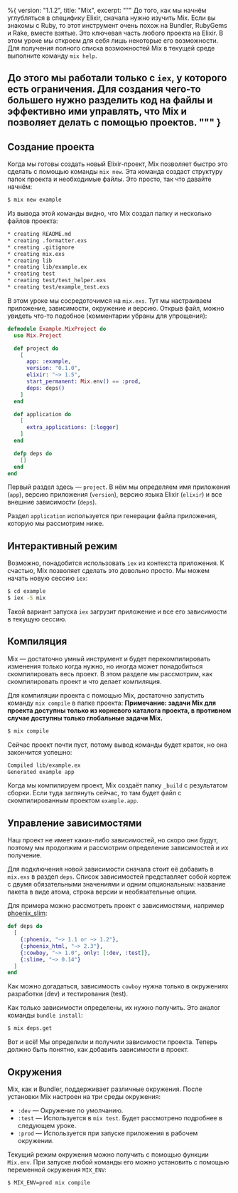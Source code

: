 %{
  version: "1.1.2",
  title: "Mix",
  excerpt: """
  До того, как мы начнём углубляться в специфику Elixir, сначала нужно изучить Mix.
  Если вы знакомы с Ruby, то этот инструмент очень похож на Bundler, RubyGems и Rake, вместе взятые.
  Это ключевая часть любого проекта на Elixir. В этом уроке мы откроем для себя лишь некоторые его возможности.
  Для получения полного списка возможностей Mix в текущей среде выполните команду `mix help`.

  До этого мы работали только с `iex`, у которого есть ограничения.
  Для создания чего-то большего нужно разделить код на файлы и эффективно ими управлять, что Mix и позволяет делать с помощью проектов.
  """
}
---

## Создание проекта

Когда мы готовы создать новый Elixir-проект, Mix позволяет быстро это сделать с помощью команды `mix new`.
Эта команда создаст структуру папок проекта и необходимые файлы.
Это просто, так что давайте начнём:

```bash
$ mix new example
```

Из вывода этой команды видно, что Mix создал папку и несколько файлов проекта:

```bash
* creating README.md
* creating .formatter.exs
* creating .gitignore
* creating mix.exs
* creating lib
* creating lib/example.ex
* creating test
* creating test/test_helper.exs
* creating test/example_test.exs
```

В этом уроке мы сосредоточимся на `mix.exs`.
Тут мы настраиваем приложение, зависимости, окружение и версию.
Открыв файл, можно увидеть что-то подобное (комментарии убраны для упрощения):

```elixir
defmodule Example.MixProject do
  use Mix.Project

  def project do
    [
      app: :example,
      version: "0.1.0",
      elixir: "~> 1.5",
      start_permanent: Mix.env() == :prod,
      deps: deps()
    ]
  end

  def application do
    [
      extra_applications: [:logger]
    ]
  end

  defp deps do
    []
  end
end
```

Первый раздел здесь — `project`.
В нём мы определяем имя приложения (`app`), версию приложения (`version`), версию языка Elixir (`elixir`) и все внешние зависимости (`deps`).

Раздел `application` используется при генерации файла приложения, которую мы рассмотрим ниже.

## Интерактивный режим

Возможно, понадобится использовать `iex` из контекста приложения.
К счастью, Mix позволяет сделать это довольно просто.
Мы можем начать новую сессию `iex`:

```bash
$ cd example
$ iex -S mix
```

Такой вариант запуска `iex` загрузит приложение и все его зависимости в текущую сессию.

## Компиляция

Mix — достаточно умный инструмент и будет перекомпилировать изменения только когда нужно, но иногда может понадобиться скомпилировать весь проект.
В этом разделе мы рассмотрим, как скомпилировать проект и что делает компиляция.

Для компиляции проекта с помощью Mix, достаточно запустить команду `mix compile` в папке проекта:
**Примечание: задачи Mix для проекта доступны только из корневого каталога проекта, в противном случае доступны только глобальные задачи Mix.**

```bash
$ mix compile
```

Сейчас проект почти пуст, потому вывод команды будет краток, но она закончится успешно:

```bash
Compiled lib/example.ex
Generated example app
```

Когда мы компилируем проект, Mix создаёт папку `_build` с результатом сборки.
Если туда заглянуть сейчас, то там будет файл с скомпилированным проектом `example.app`.

## Управление зависимостями

Наш проект не имеет каких-либо зависимостей, но скоро они будут, поэтому мы продолжим и рассмотрим определение зависимостей и их получение.

Для подключения новой зависимости сначала стоит её добавить в `mix.exs` в раздел `deps`.
Список зависимостей представляет собой кортеж с двумя обязательными значениями и одним опциональным: название пакета в виде атома, строка версии и необязательные опции.

Для примера можно рассмотреть проект с зависимостями, например [phoenix_slim](https://github.com/doomspork/phoenix_slim):

```elixir
def deps do
  [
    {:phoenix, "~> 1.1 or ~> 1.2"},
    {:phoenix_html, "~> 2.3"},
    {:cowboy, "~> 1.0", only: [:dev, :test]},
    {:slime, "~> 0.14"}
  ]
end
```

Как можно догадаться, зависимость `cowboy` нужна только в окружениях разработки (dev) и тестирования (test).

Как только зависимости определены, их нужно получить.
Это аналог команды `bundle install`:

```bash
$ mix deps.get
```

Вот и всё! Мы определили и получили зависимости проекта.
Теперь должно быть понятно, как добавить зависимости в проект.

## Окружения

Mix, как и Bundler, поддерживает различные окружения.
После установки Mix настроен на три среды окружения:

- `:dev` — Окружение по умолчанию.
- `:test` — Используется в `mix test`. Будет рассмотрено подробнее в следующем уроке.
- `:prod` — Используется при запуске приложения в рабочем окружении.

Текущий режим окружения можно получить с помощью функции `Mix.env`.
При запуске любой команды его можно установить с помощью переменной окружения `MIX_ENV`:

```bash
$ MIX_ENV=prod mix compile
```
